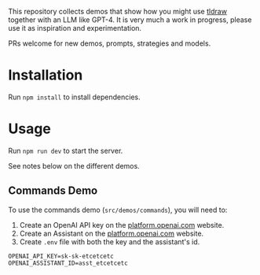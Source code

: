 This repository collects demos that show how you might use [tldraw](https://github.com/tldraw/tldraw) together with an LLM like GPT-4. It is very much a work in progress, please use it as inspiration and experimentation.

PRs welcome for new demos, prompts, strategies and models.

# Installation

Run `npm install` to install dependencies.

# Usage

Run `npm run dev` to start the server.

See notes below on the different demos.

## Commands Demo

To use the commands demo (`src/demos/commands`), you will need to:

1. Create an OpenAI API key on the [platform.openai.com](platform.openai.com) website.
2. Create an Assistant on the [platform.openai.com](platform.openai.com) website.
3. Create `.env` file with both the key and the assistant's id.

```
OPENAI_API_KEY=sk-sk-etcetcetc
OPENAI_ASSISTANT_ID=asst_etcetcetc
```
